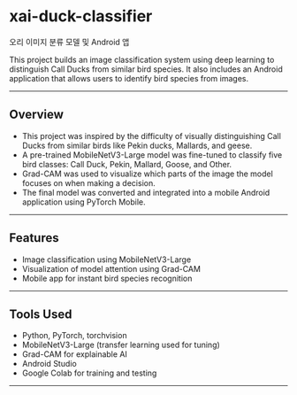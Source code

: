 # xai-duck-classifier
오리 이미지 분류 모델 및 Android 앱

This project builds an image classification system using deep learning to distinguish Call Ducks from similar bird species. It also includes an Android application that allows users to identify bird species from images.

---

## Overview
- This project was inspired by the difficulty of visually distinguishing Call Ducks from similar birds like Pekin ducks, Mallards, and geese.
- A pre-trained MobileNetV3-Large model was fine-tuned to classify five bird classes: Call Duck, Pekin, Mallard, Goose, and Other.
- Grad-CAM was used to visualize which parts of the image the model focuses on when making a decision.
- The final model was converted and integrated into a mobile Android application using PyTorch Mobile.

---

## Features

- Image classification using MobileNetV3-Large
- Visualization of model attention using Grad-CAM
- Mobile app for instant bird species recognition

---

## Tools Used

- Python, PyTorch, torchvision
- MobileNetV3-Large (transfer learning used for tuning)
- Grad-CAM for explainable AI
- Android Studio
- Google Colab for training and testing

---
